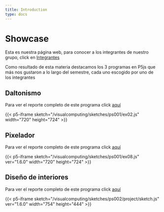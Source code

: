 ```yaml
---
title: Introduction
type: docs
---
```


# Showcase

Esta es nuestra página web, para conocer a los integrantes de nuestro grupo, click en [Integrantes](./posts)

<!-- 5 profe 🥵 -->
<!-- 5 profe 🥵 -->
<!-- 5 profe 🥵 -->
<!-- 5 profe 🥵 -->
<!-- 5 profe 🥵 -->
<!-- 5 profe 🥵 -->
<!-- 5 profe 🥵 -->
<!-- 5 profe 🥵 -->
<!-- 5 profe 🥵 -->
<!-- 5 profe 🥵 -->
<!-- 5 profe 🥵 -->
<!-- 5 profe 🥵 -->
<!-- 5 profe 🥵 -->
<!-- 5 profe 🥵 -->
<!-- 5 profe 🥵 -->
<!-- 5 profe 🥵 -->
<!-- 5 profe 🥵 -->
<!-- 5 profe 🥵 -->
<!-- 5 profe 🥵 -->
<!-- 5 profe 🥵 -->
<!-- 5 profe 🥵 -->
<!-- 5 profe 🥵 -->
<!-- 5 profe 🥵 -->
<!-- 5 profe 🥵 -->

Como resultado de esta materia destacamos los 3 programas en P5js que más nos gustaron a lo largo del semestre, cada uno escogido por uno de los integrantes


## Daltonismo

Para ver el reporte completo de este programa click [aquí](./docs/Problem-sets/ps001/002/)

{{< p5-iframe sketch="/visualcomputing/sketches/ps001/ex02.js" width="720" height="724" >}}

## Pixelador

Para ver el reporte completo de este programa click [aquí](./docs/Problem-sets/ps001/008/)

{{< p5-iframe sketch="/visualcomputing/sketches/ps001/ex08.js" ver="1.6.0" width="720" height="724" >}}

## Diseño de interiores

Para ver el reporte completo de este programa click [aquí](./docs/Problem-sets/ps002/project/)

{{< p5-iframe sketch="/visualcomputing/sketches/ps002/project/sketch.js" ver="1.6.0" width="754" height="444" >}}